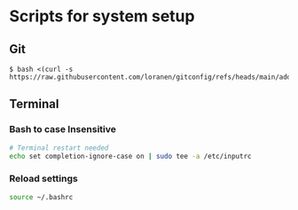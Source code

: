 # Scripts for system setup

## Git

```console
$ bash <(curl -s https://raw.githubusercontent.com/loranen/gitconfig/refs/heads/main/addGitAlias.sh)
```

## Terminal
### Bash to case Insensitive
```bash
# Terminal restart needed
echo set completion-ignore-case on | sudo tee -a /etc/inputrc
```
### Reload settings
```bash
source ~/.bashrc
```